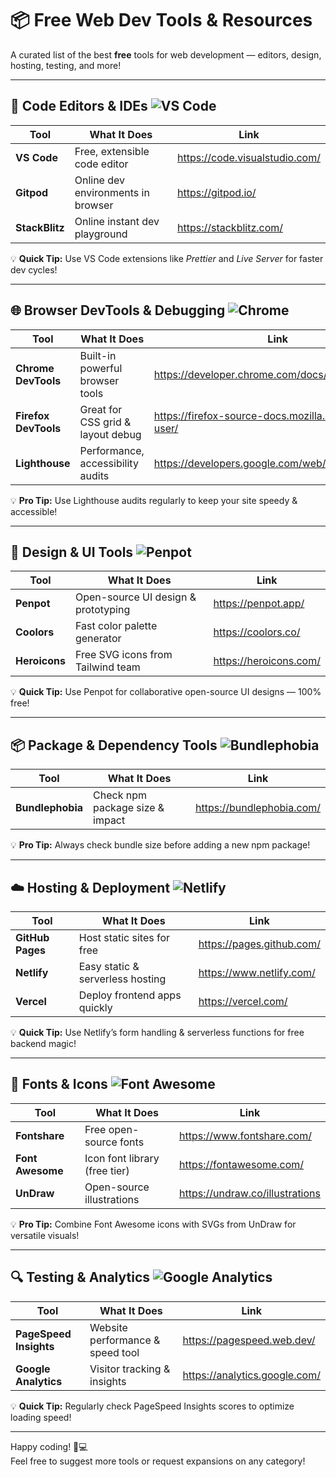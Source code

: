 # 📦 Free Web Dev Tools & Resources

A curated list of the best **free** tools for web development — editors, design, hosting, testing, and more!

---

## 🧰 Code Editors & IDEs  ![VS Code](https://img.shields.io/badge/VS%20Code-Free-blue?style=flat-square)

| Tool           | What It Does                          | Link                               |
| -------------- | ----------------------------------- | ---------------------------------- |
| **VS Code**    | Free, extensible code editor         | https://code.visualstudio.com/     |
| **Gitpod**     | Online dev environments in browser   | https://gitpod.io/                 |
| **StackBlitz** | Online instant dev playground        | https://stackblitz.com/            |

💡 **Quick Tip:** Use VS Code extensions like *Prettier* and *Live Server* for faster dev cycles!

---

## 🌐 Browser DevTools & Debugging  ![Chrome](https://img.shields.io/badge/Chrome-DevTools-yellow?style=flat-square)

| Tool              | What It Does                        | Link                                         |
| ----------------- | --------------------------------- | -------------------------------------------- |
| **Chrome DevTools** | Built-in powerful browser tools    | https://developer.chrome.com/docs/devtools/ |
| **Firefox DevTools** | Great for CSS grid & layout debug | https://firefox-source-docs.mozilla.org/devtools-user/ |
| **Lighthouse**     | Performance, accessibility audits  | https://developers.google.com/web/tools/lighthouse |

💡 **Pro Tip:** Use Lighthouse audits regularly to keep your site speedy & accessible!

---

## 🎨 Design & UI Tools  ![Penpot](https://img.shields.io/badge/Penpot-Free-orange?style=flat-square)

| Tool          | What It Does                          | Link                     |
| ------------- | ----------------------------------- | ------------------------ |
| **Penpot**    | Open-source UI design & prototyping  | https://penpot.app/      |
| **Coolors**   | Fast color palette generator         | https://coolors.co/      |
| **Heroicons** | Free SVG icons from Tailwind team    | https://heroicons.com/   |

💡 **Quick Tip:** Use Penpot for collaborative open-source UI designs — 100% free!

---

## 📦 Package & Dependency Tools  ![Bundlephobia](https://img.shields.io/badge/Bundlephobia-Free-red?style=flat-square)

| Tool             | What It Does                        | Link                    |
| ---------------- | --------------------------------- | ----------------------- |
| **Bundlephobia** | Check npm package size & impact     | https://bundlephobia.com/ |

💡 **Pro Tip:** Always check bundle size before adding a new npm package!

---

## ☁️ Hosting & Deployment  ![Netlify](https://img.shields.io/badge/Netlify-Free-brightgreen?style=flat-square)

| Tool            | What It Does                       | Link                         |
| --------------- | -------------------------------- | ---------------------------- |
| **GitHub Pages** | Host static sites for free        | https://pages.github.com/    |
| **Netlify**      | Easy static & serverless hosting  | https://www.netlify.com/     |
| **Vercel**       | Deploy frontend apps quickly      | https://vercel.com/          |

💡 **Quick Tip:** Use Netlify’s form handling & serverless functions for free backend magic!

---

## 🧩 Fonts & Icons  ![Font Awesome](https://img.shields.io/badge/FontAwesome-Free-blueviolet?style=flat-square)

| Tool             | What It Does                      | Link                           |
| ---------------- | -------------------------------- | ------------------------------ |
| **Fontshare**    | Free open-source fonts             | https://www.fontshare.com/     |
| **Font Awesome** | Icon font library (free tier)      | https://fontawesome.com/       |
| **UnDraw**       | Open-source illustrations          | https://undraw.co/illustrations |

💡 **Pro Tip:** Combine Font Awesome icons with SVGs from UnDraw for versatile visuals!

---

## 🔍 Testing & Analytics  ![Google Analytics](https://img.shields.io/badge/GoogleAnalytics-Free-blue?style=flat-square)

| Tool                | What It Does                      | Link                          |
| ------------------- | -------------------------------- | ----------------------------- |
| **PageSpeed Insights** | Website performance & speed tool | https://pagespeed.web.dev/    |
| **Google Analytics**  | Visitor tracking & insights      | https://analytics.google.com/ |

💡 **Quick Tip:** Regularly check PageSpeed Insights scores to optimize loading speed!

---

Happy coding! 🚀💻  
Feel free to suggest more tools or request expansions on any category!
